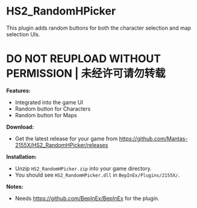 # HS2_RandomHPicker

This plugin adds random buttons for both the character selection and map selection UIs.

# DO NOT REUPLOAD WITHOUT PERMISSION | 未经许可请勿转载

**Features:**  
* Integrated into the game UI  
* Random button for Characters
* Random button for Maps

**Download:**  
* Get the latest release for your game from https://github.com/Mantas-2155X/HS2_RandomHPicker/releases  

**Installation:**  
* Unzip `HS2_RandomHPicker.zip` into your game directory.  
* You should see `HS2_RandomHPicker.dll` in `BepInEx/Plugins/2155X/`.  

**Notes:**
* Needs https://github.com/BepInEx/BepInEx for the plugin.

